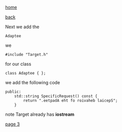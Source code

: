 [home](./page01.md)

[back](./page01.md)

Next we add the

```
Adaptee
```

we 

```
#include "Target.h"
```

for our class
```
class Adaptee { };
```
we add the following code

```
public:
    std::string SpecificRequest() const {
        return ".eetpadA eht fo roivaheb laicepS";
    }
```

note Target already has **iostream**

[page 3](./page03.md)
